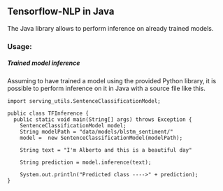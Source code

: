 ## Tensorflow-NLP in Java 

The Java library allows to perform inference on already trained models.

### Usage:

##### Trained model inference

Assuming to have trained a model using the provided Python library, it is possible to perform inference on it in Java with a source file like this.


    import serving_utils.SentenceClassificationModel;
    
    public class TFInference {
      public static void main(String[] args) throws Exception {
        SentenceClassificationModel model;
        String modelPath = "data/models/blstm_sentiment/"
        model =  new SentenceClassificationModel(modelPath);
        
        String text = "I'm Alberto and this is a beautiful day"
        
        String prediction = model.inference(text);
        
        System.out.println("Predicted class ---->" + prediction);
    }








